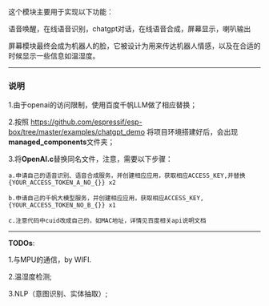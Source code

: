 这个模块主要用于实现以下功能：

语音唤醒，在线语音识别，chatgpt对话，在线语音合成，屏幕显示，喇叭输出

屏幕模块最终会成为机器人的脸，它被设计为用来传达机器人情感，以及在合适的时候显示一些信息如温湿度。

***
### 说明

1.由于openai的访问限制，使用百度千帆LLM做了相应替换；

2.按照 https://github.com/espressif/esp-box/tree/master/examples/chatgpt_demo 将项目环境搭建好后，会出现**managed_components**文件夹；

3.将**OpenAI.c**替换同名文件，注意，需要以下步骤：

	a.申请自己的语音识别、语音合成服务，并创建相应应用，获取相应ACCESS_KEY,并替换{YOUR_ACCESS_TOKEN_A_NO_{}} x2

	b.申请自己的千帆大模型服务，并创建相应应用，获取相应ACCESS_KEY,{YOUR_ACCESS_TOKEN_NO_B_{}} x1

	c.注意代码中cuid改成自己的，如MAC地址，详情见百度相关api说明文档

***
**TODOs**:

1.与MPU的通信，by WIFI.

2.温湿度检测;

3.NLP（意图识别、实体抽取）;
